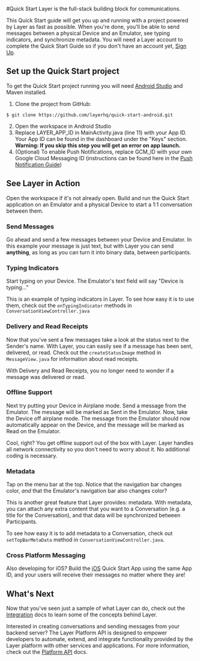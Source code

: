 #Quick Start
Layer is the full-stack building block for communications.<br/>

This Quick Start guide will get you up and running with a project powered by Layer as fast as possible. When you're done, you'll be able to send messages between a physical Device and an Emulator, see typing indicators, and synchronize metadata. You will need a Layer account to complete the Quick Start Guide so if you don't have an account yet, [Sign Up](https://developer.layer.com/signup).

## Set up the Quick Start project
To get the Quick Start project running you will need [Android Studio](https://developer.android.com/sdk/index.html) and Maven installed.

1. Clone the project from GitHub:

  ```console
  $ git clone https://github.com/layerhq/quick-start-android.git
  ```
2. Open the workspace in Android Studio
3. Replace LAYER_APP_ID in MainActivity.java (line 11) with your App ID. Your App ID can be found in the dashboard under the "Keys" section.<br/>
**Warning: If you skip this step you will get an error on app launch.**
4. (Optional) To enable Push Notifications, replace GCM_ID with your own Google Cloud Messaging ID (instructions can be found here in the [Push Notification Guide](/docs/android/guides#push-notification))

## See Layer in Action
Open the workspace if it's not already open. Build and run the Quick Start application on an Emulator and a physical Device to start a 1:1 conversation between them.

### Send Messages
Go ahead and send a few messages between your Device and Emulator. In this example your message is just text, but with Layer you can send **anything**, as long as you can turn it into binary data, between participants.

### Typing Indicators
Start typing on your Device. The Emulator's text field will say "Device is typing..."

This is an example of typing indicators in Layer. To see how easy it is to use them, check out the `onTypingIndicator` methods in `ConversationViewController.java`

### Delivery and Read Receipts
Now that you've sent a few messages take a look at the status next to the Sender's name.  With Layer, you can easily see if a message has been sent, delivered, or read. Check out the `createStatusImage` method in `MessageView.java` for information about read receipts.

With Delivery and Read Receipts, you no longer need to wonder if a message was delivered or read.

### Offline Support
Next try putting your Device in Airplane mode.  Send a message from the Emulator. The message will be marked as Sent in the Emulator.  Now, take the Device off airplane mode.  The message from the Emulator should now automatically appear on the Device, and the message will be marked as Read on the Emulator.

Cool, right? You get offline support out of the box with Layer. Layer handles all network connectivity so you don't need to worry about it. No additional coding is necessary.

### Metadata
Tap on the menu bar at the top. Notice that the navigation bar changes color, _and_ that the Emulator's navigation bar also changes color?

This is another great feature that Layer provides: metadata. With metadata, you can attach any extra content that you want to a Conversation (e.g. a title for the Conversation), and that data will be synchronized between Participants.

To see how easy it is to add metadata to a Conversation, check out `setTopBarMetaData` method in `ConversationViewController.java`.

### Cross Platform Messaging
Also developing for iOS? Build the [iOS](/docs/ios) Quick Start App using the same App ID, and your users will receive their messages no matter where they are!

## What's Next
Now that you've seen just a sample of what Layer can do, check out the [Integration](/docs/android/integration) docs to learn some of the concepts behind Layer.

Interested in creating conversations and sending messages from your backend server?  The Layer Platform API is designed to empower developers to automate, extend, and integrate functionality provided by the Layer platform with other services and applications. For more information, check out the [Platform API](/docs/platform) docs.
